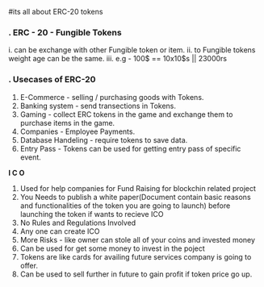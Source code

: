 #its all about ERC-20 tokens

### . ERC - 20 - Fungible Tokens 
i.      can be exchange with other Fungible token or item. 
ii.     to Fungible tokens weight age can be the same.
iii.    e.g - 100$ == 10x10$s || 23000rs

### . Usecases of ERC-20

1. E-Commerce - selling / purchasing goods with Tokens.
2. Banking system - send transections in Tokens.
3. Gaming - collect ERC tokens in the game and exchange them to purchase items in the game.
4. Companies - Employee Payments.
5. Database Handeling - require tokens to save data.
6. Entry Pass - Tokens can be used for getting entry pass of specific event.

**I C O**   
1. Used for help companies for Fund Raising for blockchin related project
2. You Needs to publish a white paper(Document contain basic reasons and functionalities of 
   the token you  are going to launch) before launching the token if wants to recieve ICO
3. No Rules and Regulations Involved
4. Any one can create ICO 
5. More Risks - like owner can stole all of your coins and invested money
6. Can be used for get some money to invest in the poject
7. Tokens are like cards for availing future services company is going to offer.
8. Can be used to sell further in future to gain profit if token price go up.